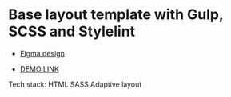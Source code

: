 # Base layout template with Gulp, SCSS and Stylelint

- [Figma design](https://www.figma.com/design/DtkQmQ797hk0nI4KfMi2Uq/BOSE-New-Version?node-id=6817-212)

- [DEMO LINK](https://yarrudenko.github.io/my-portfolio/)

Tech stack:
HTML
SASS
Adaptive layout
